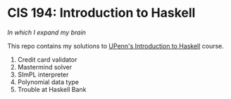 # CIS 194: Introduction to Haskell
*In which I expand my brain*

This repo contains my solutions to 
[UPenn's Introduction to Haskell](https://www.seas.upenn.edu/~cis194/spring15/)
course.

1. Credit card validator
2. Mastermind solver
3. SImPL interpreter
4. Polynomial data type
5. Trouble at Haskell Bank
